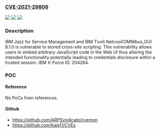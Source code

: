 ### [CVE-2021-29806](https://cve.mitre.org/cgi-bin/cvename.cgi?name=CVE-2021-29806)
![](https://img.shields.io/static/v1?label=Product&message=Tivoli%20Netcool%2FOMNIbus&color=blue)
![](https://img.shields.io/static/v1?label=Version&message=8.1.0%20&color=brightgreen)
![](https://img.shields.io/static/v1?label=Vulnerability&message=Cross-Site%20Scripting&color=brightgreen)

### Description

IBM Jazz for Service Management and IBM Tivoli Netcool/OMNIbus_GUI 8.1.0 is vulnerable to stored cross-site scripting. This vulnerability allows users to embed arbitrary JavaScript code in the Web UI thus altering the intended functionality potentially leading to credentials disclosure within a trusted session. IBM X-Force ID: 204264.

### POC

#### Reference
No PoCs from references.

#### Github
- https://github.com/ARPSyndicate/cvemon
- https://github.com/kaje11/CVEs

